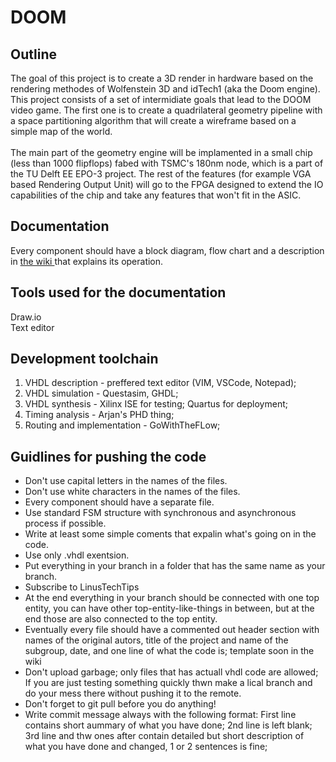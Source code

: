 
# DOOM

## Outline
The goal of this project is to create a 3D render in hardware based on the rendering methodes of Wolfenstein 3D and idTech1 (aka the Doom engine). <br>
This project consists of a set of intermidiate goals that lead to the DOOM video game. The first one is to create a quadrilateral geometry pipeline with a space partitioning algorithm that will create a wireframe based on a simple map of the world.<br>
<br>
The main part of the geometry engine will be implamented in a small chip (less than 1000 flipflops) fabed with TSMC's 180nm node, which is a part of the TU Delft EE EPO-3 project. The rest of the features (for example VGA based Rendering Output Unit) will go to the FPGA designed to extend the IO capabilities of the chip and take any features that won't fit in the ASIC. <br>

## Documentation
Every component should have a block diagram, flow chart and a description in <a href="https://github.com/Team111111111111/DOOMic/wiki"> the wiki </a> that explains its operation.<br>

## Tools used for the documentation
Draw.io<br>
Text editor<br>

## Development toolchain
<ol>
<li> VHDL description - preffered text editor (VIM, VSCode, Notepad); </li>
<li> VHDL simulation  - Questasim, GHDL; </li>
<li> VHDL synthesis   - Xilinx ISE for testing; Quartus for deployment; </li>
<li> Timing analysis  - Arjan's PHD thing; </li>
<li> Routing and implementation - GoWithTheFLow; </li>
</ol>

## Guidlines for pushing the code
<ul>
<li> Don't use capital letters in the names of the files. </li>
<li> Don't use white characters in the names of the files. </li>
<li> Every component should have a separate file.</li> 
<li> Use standard FSM structure with synchronous and asynchronous process if possible.</li> 
<li> Write at least some simple coments that expalin what's going on in the code.</li> 
<li> Use only .vhdl exentsion.</li> 
<li> Put everything in your branch in a folder that has the same name as your branch.</li>
<li> Subscribe to LinusTechTips </li>
<li> At the end everything in your branch should be connected with one top entity, you can have other top-entity-like-things in between, but at the end those are also connected to the top entity. </li>
<li> Eventually every file should have a commented out header section with names of the original autors, title of the project and name of the subgroup, date, and one line of what the code is; template soon in the wiki </li>
<li> Don't upload garbage; only files that has actuall vhdl code are allowed; If you are just testing something quickly thwn make a lical branch and do your mess there without pushing it to the remote. </li>
<li> Don't forget to git pull before you do anything! </li>
<li> Write commit message always with the following format: First line contains short aummary of what you have done; 2nd line is left blank; 3rd line and thw ones after contain detailed but short description of what you have done and changed, 1 or 2 sentences is fine; </li>
</ul>
